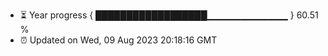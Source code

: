 - ⏳ Year progress { ██████████████████▁▁▁▁▁▁▁▁▁▁▁▁ } 60.51 %
- ⏰ Updated on Wed, 09 Aug 2023 20:18:16 GMT

